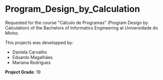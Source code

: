 # Program_Design_by_Calculation

Requested for the course "Cálculo de Programas" (Program Design by Calculation) of the Bachelors of Informatics Engineering at Universidade do Minho.

This projects was developped by:
* Daniela Carvalho
* Eduardo Magalhães
* Mariana Rodrigues

**Project Grade**: 19

